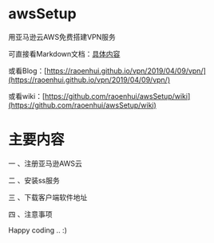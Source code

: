 # awsSetup

用亚马逊云AWS免费搭建VPN服务

可直接看Markdown文档：[具体内容](./Main.md)

或看Blog：[https://raoenhui.github.io/vpn/2019/04/09/vpn/](https://raoenhui.github.io/vpn/2019/04/09/vpn/)

或看wiki：[https://github.com/raoenhui/awsSetup/wiki](https://github.com/raoenhui/awsSetup/wiki)

# 主要内容

一 、注册亚马逊AWS云

二 、安装ss服务

三 、下载客户端软件地址

四 、注意事项


Happy coding .. :)








